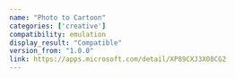 ```yaml
---
name: "Photo to Cartoon"
categories: ['creative']
compatibility: emulation
display_result: "Compatible"
version_from: "1.0.0"
link: https://apps.microsoft.com/detail/XP89CXJ3X08CG2
---
```

